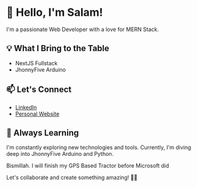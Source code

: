 # 👋 Hello, I'm Salam!

I'm a passionate Web Developer with a love for MERN Stack.

## 💡 What I Bring to the Table

- NextJS Fullstack
- JhonnyFive Arduino

## 📫 Let's Connect

- [LinkedIn](https://www.linkedin.com/in/salam-pararta/)
- [Personal Website](https://salamp.id)

## 🌱 Always Learning

I'm constantly exploring new technologies and tools. Currently, I'm diving deep into JhonnyFive Arduino and Python.

Bismillah. I will finish my GPS Based Tractor before Microsoft did

Let's collaborate and create something amazing! 🚀✨

